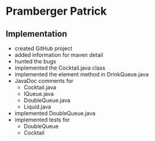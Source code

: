 # Pramberger Patrick

## Implementation
- created GitHub project
- added information for maven detail
- hunted the bugs
- implemented the Cocktail.java class
- implemented the element method in DrinkQueue.java
- JavaDoc comments for
  - Cocktail.java
  - IQueue.java
  - DoubleQueue.java
  - Liquid.java
- implemented DoubleQueue.java
- implemented tests for
    - DoubleQueue
    - Cocktail